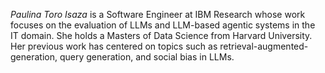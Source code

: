 *Paulina Toro Isaza* is a Software Engineer at IBM Research whose work focuses on the evaluation of LLMs and LLM-based agentic systems in the IT domain. She holds a Masters of Data Science from Harvard University. Her previous work has centered on topics such as retrieval-augmented-generation, query generation, and social bias in LLMs.
